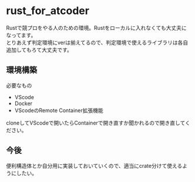 # rust_for_atcoder
Rustで競プロをやる人のための環境。Rustをローカルに入れなくても大丈夫になってます。  
とりあえず判定環境にverは揃えてるので、判定環境で使えるライブラリは各自追加してもろて大丈夫です。  

## 環境構築
必要なもの
- VScode
- Docker
- VScodeのRemote Container拡張機能

cloneしてVScodeで開いたらContainerで開き直すか聞かれるので開き直してください。

## 今後
便利構造体とか自分用に実装しておいていくので、適当にcrate分けて使えるようにしたい。